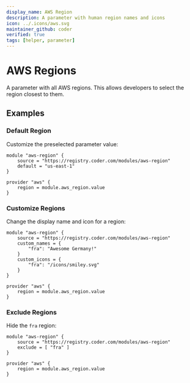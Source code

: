 ```yaml
---
display_name: AWS Region
description: A parameter with human region names and icons
icon: ../.icons/aws.svg
maintainer_github: coder
verified: true
tags: [helper, parameter]
---
```


# AWS Regions

A parameter with all AWS regions. This allows developers to select
the region closest to them.

## Examples

### Default Region

Customize the preselected parameter value:

```hcl
module "aws-region" {
    source = "https://registry.coder.com/modules/aws-region"
    default = "us-east-1"
}

provider "aws" {
    region = module.aws_region.value
}
```

### Customize Regions

Change the display name and icon for a region:

```hcl
module "aws-region" {
    source = "https://registry.coder.com/modules/aws-region"
    custom_names = {
        "fra": "Awesome Germany!"
    }
    custom_icons = {
        "fra": "/icons/smiley.svg"
    }
}

provider "aws" {
    region = module.aws_region.value
}
```

### Exclude Regions

Hide the `fra` region:

```hcl
module "aws-region" {
    source = "https://registry.coder.com/modules/aws-region"
    exclude = [ "fra" ]
}

provider "aws" {
    region = module.aws_region.value
}
```
